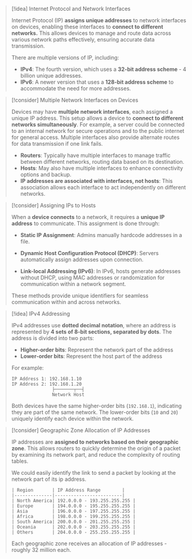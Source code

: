 
> [!idea] Internet Protocol and Network Interfaces
>
> Internet Protocol (IP) **assigns unique addresses** to network interfaces on devices, enabling these interfaces to **connect to different networks.** This allows devices to manage and route data across various network paths effectively, ensuring accurate data transmission.
>
> There are multiple versions of IP, including:
> - **IPv4**: The fourth version, which uses a **32-bit address scheme** - 4 billion unique addresses. 
> - **IPv6**: A newer version that uses a **128-bit address scheme** to accommodate the need for more addresses.

> [!consider] Multiple Network Interfaces on Devices
>
> Devices may have **multiple network interfaces**, each assigned a unique IP address. This setup allows a device to **connect to different networks simultaneously**. For example, a server could be connected to an internal network for secure operations and to the public internet for general access. Multiple interfaces also provide alternate routes for data transmission if one link fails.
>
> - **Routers**: Typically have multiple interfaces to manage traffic between different networks, routing data based on its destination.
> - **Hosts**: May also have multiple interfaces to enhance connectivity options and backup.
> - **IP addresses are associated with interfaces, not hosts**: This association allows each interface to act independently on different networks.

> [!consider] Assigning IPs to Hosts
>
> When a **device connects** to a network, it requires a **unique IP address** to communicate. This assignment is done through:
>
> - **Static IP Assignment**: Admins manually hardcode addresses in a file. 
>
> - **Dynamic Host Configuration Protocol (DHCP)**: Servers automatically assign addresses upon connection.
>
> - **Link-local Addressing (IPv6)**: In IPv6, hosts generate addresses without DHCP, using MAC addresses or randomization for communication within a network segment.
>
> These methods provide unique identifiers for seamless communication within and across networks.

> [!idea] IPv4 Addressing
>
> IPv4 addresses use **dotted decimal notation**, where an address is represented by **4 sets of 8-bit sections, separated by dots**. The address is divided into two parts:
>
> - **Higher-order bits**: Represent the network part of the address
> - **Lower-order bits**: Represent the host part of the address
>
> For example:
>
> ```plaintext
> IP Address 1: 192.168.1.10
> IP Address 2: 192.168.1.20
>                ├───────┬──┤
>                Network Host
> ```
>
> Both devices have the same higher-order bits (`192.168.1`), indicating they are part of the same network. The lower-order bits (`10` and `20`) uniquely identify each device within the network.

> [!consider] Geographic Zone Allocation of IP Addresses
>
> IP addresses are **assigned to networks based on their geographic zone**. This allows routers to quickly determine the origin of a packet by examining its network part, and reduce the complexity of routing tables. 
> 
> We could easily identify the link to send a packet by looking at the network part of its ip address.
>
> ```plaintext
> | Region       | IP Address Range        |
> |--------------|-------------------------|
> | North America| 192.0.0.0 - 193.255.255.255 |
> | Europe       | 194.0.0.0 - 195.255.255.255 |
> | Asia         | 196.0.0.0 - 197.255.255.255 |
> | Africa       | 198.0.0.0 - 199.255.255.255 |
> | South America| 200.0.0.0 - 201.255.255.255 |
> | Oceania      | 202.0.0.0 - 203.255.255.255 |
> | Others       | 204.0.0.0 - 255.255.255.255 |
> ```
>
> Each geographic zone receives an allocation of IP addresses - roughly 32 million each. 
